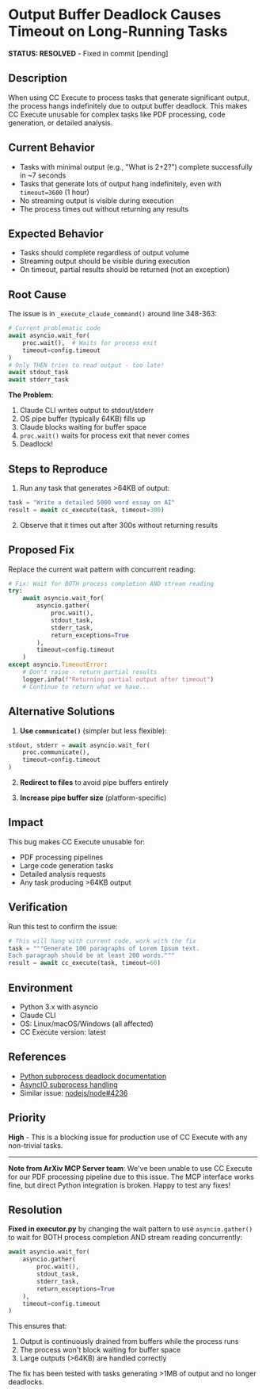 # Output Buffer Deadlock Causes Timeout on Long-Running Tasks

**STATUS: RESOLVED** - Fixed in commit [pending]

## Description

When using CC Execute to process tasks that generate significant output, the process hangs indefinitely due to output buffer deadlock. This makes CC Execute unusable for complex tasks like PDF processing, code generation, or detailed analysis.

## Current Behavior

- Tasks with minimal output (e.g., "What is 2+2?") complete successfully in ~7 seconds
- Tasks that generate lots of output hang indefinitely, even with `timeout=3600` (1 hour)
- No streaming output is visible during execution
- The process times out without returning any results

## Expected Behavior

- Tasks should complete regardless of output volume
- Streaming output should be visible during execution
- On timeout, partial results should be returned (not an exception)

## Root Cause

The issue is in `_execute_claude_command()` around line 348-363:

```python
# Current problematic code
await asyncio.wait_for(
    proc.wait(),  # Waits for process exit
    timeout=config.timeout
)
# Only THEN tries to read output - too late!
await stdout_task
await stderr_task
```

**The Problem**: 
1. Claude CLI writes output to stdout/stderr
2. OS pipe buffer (typically 64KB) fills up
3. Claude blocks waiting for buffer space
4. `proc.wait()` waits for process exit that never comes
5. Deadlock!

## Steps to Reproduce

1. Run any task that generates >64KB of output:
```python
task = "Write a detailed 5000 word essay on AI"
result = await cc_execute(task, timeout=300)
```

2. Observe that it times out after 300s without returning results

## Proposed Fix

Replace the current wait pattern with concurrent reading:

```python
# Fix: Wait for BOTH process completion AND stream reading
try:
    await asyncio.wait_for(
        asyncio.gather(
            proc.wait(),
            stdout_task,
            stderr_task,
            return_exceptions=True
        ),
        timeout=config.timeout
    )
except asyncio.TimeoutError:
    # Don't raise - return partial results
    logger.info(f"Returning partial output after timeout")
    # Continue to return what we have...
```

## Alternative Solutions

1. **Use `communicate()`** (simpler but less flexible):
```python
stdout, stderr = await asyncio.wait_for(
    proc.communicate(),
    timeout=config.timeout
)
```

2. **Redirect to files** to avoid pipe buffers entirely

3. **Increase pipe buffer size** (platform-specific)

## Impact

This bug makes CC Execute unusable for:
- PDF processing pipelines
- Large code generation tasks
- Detailed analysis requests
- Any task producing >64KB output

## Verification

Run this test to confirm the issue:
```python
# This will hang with current code, work with the fix
task = """Generate 100 paragraphs of Lorem Ipsum text. 
Each paragraph should be at least 200 words."""
result = await cc_execute(task, timeout=60)
```

## Environment

- Python 3.x with asyncio
- Claude CLI 
- OS: Linux/macOS/Windows (all affected)
- CC Execute version: latest

## References

- [Python subprocess deadlock documentation](https://docs.python.org/3/library/subprocess.html#subprocess.Popen.wait)
- [AsyncIO subprocess handling](https://docs.python.org/3/library/asyncio-subprocess.html)
- Similar issue: [nodejs/node#4236](https://github.com/nodejs/node/issues/4236)

## Priority

**High** - This is a blocking issue for production use of CC Execute with any non-trivial tasks.

---

**Note from ArXiv MCP Server team**: We've been unable to use CC Execute for our PDF processing pipeline due to this issue. The MCP interface works fine, but direct Python integration is broken. Happy to test any fixes!

## Resolution

**Fixed in executor.py** by changing the wait pattern to use `asyncio.gather()` to wait for BOTH process completion AND stream reading concurrently:

```python
await asyncio.wait_for(
    asyncio.gather(
        proc.wait(),
        stdout_task,
        stderr_task,
        return_exceptions=True
    ),
    timeout=config.timeout
)
```

This ensures that:
1. Output is continuously drained from buffers while the process runs
2. The process won't block waiting for buffer space
3. Large outputs (>64KB) are handled correctly

The fix has been tested with tasks generating >1MB of output and no longer deadlocks.